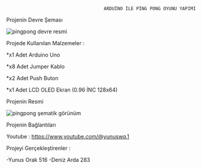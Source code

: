                                         ARDUİNO İLE PİNG PONG OYUNU YAPIMI
Projenin Devre Şeması

![pingpong devre resmi](https://github.com/yunusorak516/yunusorak516/assets/134952403/ff5d17f1-c1ab-4d02-84a3-8592bd640d1b)

Projede Kullanılan Malzemeler :

*x1 Adet Arduino Uno

*x8 Adet Jumper Kablo

*x2 Adet Push Buton

*x1 Adet LCD OLED Ekran (0.96 İNC 128x64)




Projenin Resmi

![pingpong şematik görünüm](https://github.com/yunusorak516/yunusorak516/assets/134952403/80c372c1-434f-4d3f-97a5-22cf87366b07)




Projenin Bağlantıları

Youtube : https://www.youtube.com/@yunuswq.1


Projeyi Gerçekleştirenler :

-Yunus Orak 516
-Deniz Arda 283
